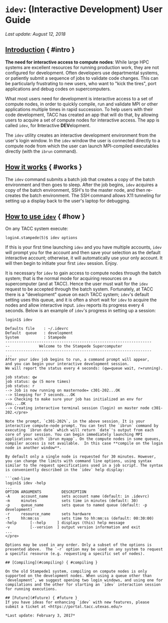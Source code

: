 # <code>idev</code>: (Interactive Development) User Guide
*Last update: August 12, 2018*


## [Introduction](#intro) { #intro }

**The need for interactive access to compute nodes**: While large HPC systems are excellent resources for running production work, they are not configured for development. Often developers use departmental systems, or patiently submit a sequence of jobs to validate code changes. This can be particularly frustrating to new users, who want to "kick the tires", port applications and debug codes on supercomputers.

What most users need for development is interactive access to a set of compute nodes, in order to quickly compile, run and validate MPI or other applications multiple times in rapid succession. To help users with their code development, TACC has created an app that will do that, by allowing users to acquire a set of compute nodes for interactive access. The app is called `idev`, for **I**nteractive **DEV**elopment.

The `idev` utility creates an interactive development environment from the user's login window. In the `idev` window the user is connected directly to a compute node from which the user can launch MPI-compiled executables directly (with the `ibrun` command). 

## [How it works](#works) { #works }
The `idev` command submits a batch job that creates a copy of the batch environment and then goes to sleep. After the job begins, `idev` acquires a copy of the batch environment, SSH&#39;s to the master node, and then re-creates the batch environment. The SSH command allows X11 tunneling for setting up a display back to the user&#39;s laptop for debugging.

## [How to use `idev`](#how) { #how }
On any TACC system execute:

```cmd-line
login4.stampede(5)$ idev options
```

If this is your first time launching `idev` and you have multiple accounts, `idev` will prompt you for the account and then save your selection as the default interactive account; otherwise, it will automatically use your only account. It will then begin to initiate your first `idev` session. Enjoy.

It is necessary for `idev` to gain access to compute nodes through the batch system; that is the normal mode for acquiring resources on a supercomputer (and at TACC). Hence the user must wait for the `idev` request to be accepted through the batch system. Fortunately, at TACC there is a &quot;development&quot; queue on each TACC system; `idev`&#39;s default setting uses this queue, and it is often a short wait for `idev` to acquire the nodes and allow interactive input. `idev` reports its progress every 4 seconds. Below is an example of `idev`&#39;s progress in setting up a session:

```cmd-line
login1$ idev

Defaults file    : ~/.idevrc
Default  queue   : development
System           : Stampede
-----------------------------------------------------------------
--             Welcome to the Stampede Supercomputer
-----------------------------------------------------------------
...
After your idev job begins to run, a command prompt will appear,
and you can begin your interactive development session.
We will report the status every 4 seconds: (qw=queue wait, r=running).

job status: qw
job status: qw (5 more times)
job status: r
--> Job is now running on masternode= c301-202...OK
--> Sleeping for 7 seconds...OK
--> Checking to make sure your job has initialized an env for you....OK
--> Creating interactive terminal session (login) on master node c301-202.</pre>

Note the prompt, `c301-202%`, in the above session. It is your interactive compute-node prompt. You can test the `ibrun` command by executing `ibrun date` which will return `date`'s output from each core of your session. You can begin immediately launching MPI applications with `ibrun myapp`. On the compute nodes in some queues, compiler access is not available.  In this case **compile on the login node in another window**.

By default only a single node is requested for 30 minutes. However, you can change the limits with command line options, using syntax similar to the request specifications used in a job script. The syntax is conveniently described in the `idev` help display:

```cmd-line
login1$ idev -help
...
OPTION ARGUMENTS         DESCRIPTION
-A     account_name      sets account name (default: in .idevrc)
-m     minutes           sets time in minutes (default: 30)
-p     queue_name        sets queue to named queue (default: -p development)
-r     resource_name     sets hardware
-t     hh:mm:ss          sets time to hh:mm:ss (default: 00:30:00)
-help      [--help     ] displays (this) help message
-v         [--version  ] output version information and exit
...  
</pre>

Options may be used in any order. Only a subset of the options is presented above.  The `-r` option may be used on any system to request a specific resource (e.g. requesting a specific set of nodes).

## [Compiling](#compiling) { #compiling }

On the old Stampede1 system, compiling on compute nodes is only supported on the development nodes. When using a queue other than `development`, we suggest opening two login windows, and using one for compilations and the other for starting an `idev` interaction session for running executions.

## [Future](#future) { #future }
If you have ideas for enhancing `idev` with new features, please submit a ticket at <https://portal.tacc.utexas.edu/>

*Last update: February 3, 2017*

